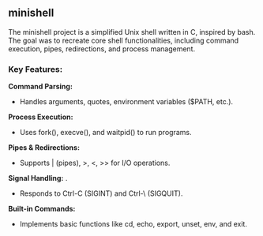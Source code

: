 ## minishell

The minishell project is a simplified Unix shell written in C, inspired by bash. The goal was to recreate core shell functionalities, including command execution, pipes, redirections, and process management.

### **Key Features**:

**Command Parsing:**
-  Handles arguments, quotes, environment variables ($PATH, etc.).

**Process Execution:** 
-  Uses fork(), execve(), and waitpid() to run programs.

**Pipes & Redirections:**
-  Supports | (pipes), >, <, >> for I/O operations.

**Signal Handling:** .
-  Responds to Ctrl-C (SIGINT) and Ctrl-\ (SIGQUIT).

**Built-in Commands:**
-  Implements basic functions like cd, echo, export, unset, env, and exit.